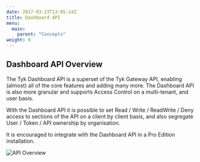 ```yaml
---
date: 2017-03-23T13:05:14Z
title: Dashboard API
menu:
  main:
    parent: "Concepts"
weight: 9 
---
```


## Dashboard API Overview

The Tyk Dashboard API is a superset of the Tyk Gateway API, enabling (almost) all of the core features and adding many more. The Dashboard API is also more granular and supports Access Control on a multi-tenant, and user basis.

With the Dashboard API it is possible to set Read / Write / ReadWrite / Deny access to sections of the API on a client by client basis, and also segregate User / Token / API ownership by organisation.

It is encouraged to integrate with the Dashboard API in a Pro Edition installation.

![API Overview][1]

[1]: /docs/img/diagrams/dashboardapi2.png